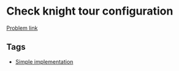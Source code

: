 # Check knight tour configuration

[Problem link](https://leetcode.com/problems/check-knight-tour-configuration/)

## Tags

* [Simple implementation](/README.md#Simple_implementation)
